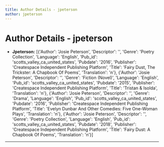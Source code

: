 ```yaml
---
title: Author Details - jpeterson
author: jpeterson
---
```


# Author Details - jpeterson

<ul>
    <li><strong>Jpeterson:</strong> [{'Author': 'Josie Peterson', 'Descriptor': '', 'Genre': 'Poetry Collection', 'Language': 'English', 'Pub_id': 'scotts_valley_ca_united_states', 'Pubdate': '2016', 'Publisher': 'Createspace Independent Publishing Platform', 'Title': 'Fairy Dust, The Trickster: A Chapbook Of Poems', 'Translation': 'n'}, {'Author': 'Josie Peterson', 'Descriptor': '', 'Genre': 'Fiction (Novel)', 'Language': 'English', 'Pub_id': 'scotts_valley_ca_united_states', 'Pubdate': '2015', 'Publisher': 'Createspace Independent Publishing Platform', 'Title': 'Tristan & Isolda', 'Translation': 'n'}, {'Author': 'Josie Peterson', 'Descriptor': '', 'Genre': 'Drama', 'Language': 'English', 'Pub_id': 'scotts_valley_ca_united_states', 'Pubdate': '2016', 'Publisher': 'Createspace Independent Publishing Platform', 'Title': 'Evelyn Dunbar And Other Comedies: Five One-Woman Plays', 'Translation': 'n'}, {'Author': 'Josie Peterson', 'Descriptor': '', 'Genre': 'Poetry Collection', 'Language': 'English', 'Pub_id': 'scotts_valley_ca_united_states', 'Pubdate': '2018', 'Publisher': 'Createspace Independent Publishing Platform', 'Title': 'Fairy Dust: A Chapbook Of Poems', 'Translation': 'n'}]</li>
</ul>
<hr>
